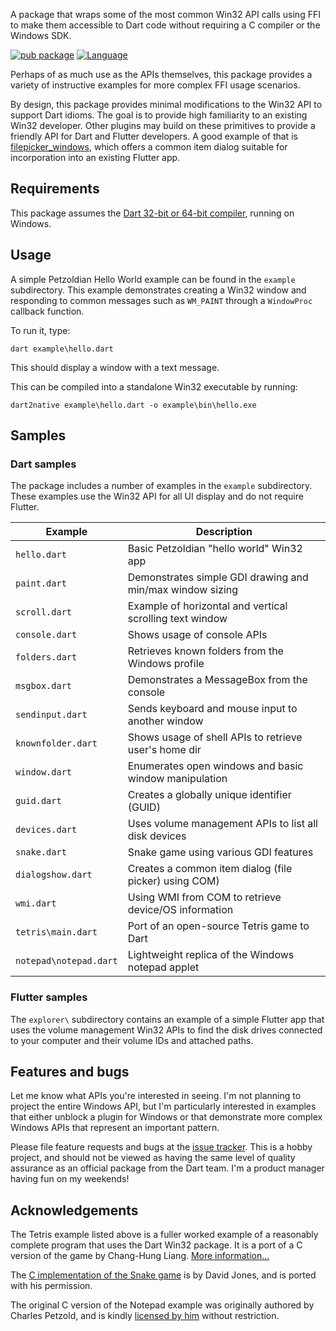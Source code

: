 A package that wraps some of the most common Win32 API calls using FFI to make
them accessible to Dart code without requiring a C compiler or the Windows SDK.

[![pub package](https://img.shields.io/pub/v/win32.svg)](https://pub.dev/packages/win32)
[![Language](https://img.shields.io/badge/language-Dart-blue.svg)](https://dart.dev)

Perhaps of as much use as the APIs themselves, this package provides a variety of
instructive examples for more complex FFI usage scenarios.

By design, this package provides minimal modifications to the Win32 API to support
Dart idioms. The goal is to provide high familiarity to an existing Win32 developer.
Other plugins may build on these primitives to provide a friendly API for Dart and
Flutter developers. A good example of that is
[filepicker_windows](https://pub.dev/packages/filepicker_windows), which offers a
common item dialog suitable for incorporation into an existing Flutter app.

## Requirements

This package assumes the [Dart 32-bit or 64-bit compiler](https://dart.dev/get-dart),
running on Windows.

## Usage

A simple Petzoldian Hello World example can be found in the `example`
subdirectory. This example demonstrates creating a Win32 window and responding
to common messages such as `WM_PAINT` through a `WindowProc` callback function.

To run it, type:

```
dart example\hello.dart
```

This should display a window with a text message.

This can be compiled into a standalone Win32 executable by running:

```
dart2native example\hello.dart -o example\bin\hello.exe
```

## Samples

### Dart samples

The package includes a number of examples in the `example` subdirectory. These
examples use the Win32 API for all UI display and do not require Flutter.

| Example            | Description                                               |
| ------------------ | --------------------------------------------------------- |
| `hello.dart`       | Basic Petzoldian "hello world" Win32 app                  |
| `paint.dart`       | Demonstrates simple GDI drawing and min/max window sizing |
| `scroll.dart`      | Example of horizontal and vertical scrolling text window  |
| `console.dart`     | Shows usage of console APIs                               |
| `folders.dart`     | Retrieves known folders from the Windows profile          |
| `msgbox.dart`      | Demonstrates a MessageBox from the console                |
| `sendinput.dart`   | Sends keyboard and mouse input to another window          |
| `knownfolder.dart` | Shows usage of shell APIs to retrieve user's home dir     |
| `window.dart`      | Enumerates open windows and basic window manipulation     |
| `guid.dart`        | Creates a globally unique identifier (GUID)               |
| `devices.dart`     | Uses volume management APIs to list all disk devices      |
| `snake.dart`       | Snake game using various GDI features                     |
| `dialogshow.dart`  | Creates a common item dialog (file picker) using COM)     |
| `wmi.dart`         | Using WMI from COM to retrieve device/OS information      |
| `tetris\main.dart` | Port of an open-source Tetris game to Dart                |
| `notepad\notepad.dart` | Lightweight replica of the Windows notepad applet     |

### Flutter samples

The `explorer\` subdirectory contains an example of a simple Flutter app that
uses the volume management Win32 APIs to find the disk drives connected to your
computer and their volume IDs and attached paths.

## Features and bugs

Let me know what APIs you're interested in seeing. I'm not planning to project
the entire Windows API, but I'm particularly interested in examples that either
unblock a plugin for Windows or that demonstrate more complex Windows APIs that
represent an important pattern.

Please file feature requests and bugs at the [issue tracker][tracker]. This
is a hobby project, and should not be viewed as having the same level of
quality assurance as an official package from the Dart team. I'm a product
manager having fun on my weekends! 

## Acknowledgements

The Tetris example listed above is a fuller worked example of a reasonably
complete program that uses the Dart Win32 package. It is a port of a C version
of the game by Chang-Hung Liang. [More information...](tetris/README.md)

The [C implementation of the Snake game](https://github.com/davidejones/winsnake)
is by David Jones, and is ported with his permission.

The original C version of the Notepad example was originally authored by Charles
Petzold, and is kindly [licensed by him](http://www.charlespetzold.com/faq.html)
without restriction.

[tracker]: http://github.com/timsneath/win32
